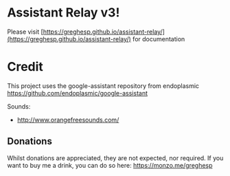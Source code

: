 # Assistant Relay v3!

Please visit [https://greghesp.github.io/assistant-relay/](https://greghesp.github.io/assistant-relay/) for documentation

# Credit
This project uses the google-assistant repository from endoplasmic
https://github.com/endoplasmic/google-assistant

Sounds:
- http://www.orangefreesounds.com/

## Donations
Whilst donations are appreciated, they are not expected, nor required.  If you want to buy me a drink, you can do so here:
https://monzo.me/greghesp


